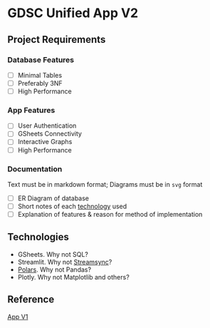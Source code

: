 # GDSC Unified App V2

## Project Requirements

### Database Features

- [ ] Minimal Tables
- [ ] Preferably 3NF
- [ ] High Performance

### App Features

- [ ] User Authentication
- [ ] GSheets Connectivity
- [ ] Interactive Graphs
- [ ] High Performance

### Documentation

Text must be in markdown format; Diagrams must be in `svg` format

- [ ] ER Diagram of database
- [ ] Short notes of each [technology](#technologies) used
- [ ] Explanation of features & reason for method of implementation

## Technologies

- GSheets. Why not SQL?
- Streamlit. Why not [Streamsync](https://medium.com/@ramiromedina/streamsync-like-streamlit-but-faster-and-with-a-visual-ui-editor-9f98ad17adf)?
- [Polars](https://www.pola.rs/). Why not Pandas?
- Plotly. Why not Matplotlib and others?

## Reference

[App V1](https://gdscbpdc.streamlit.app/)
